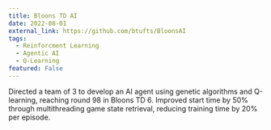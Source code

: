 ```yaml
---
title: Bloons TD AI
date: 2022-08-01
external_link: https://github.com/btufts/BloonsAI
tags:
  - Reinforcment Learning
  - Agentic AI
  - Q-Learning
featured: False
---
```

Directed a team of 3 to develop an AI agent using genetic algorithms and Q-learning, reaching round 98 in Bloons TD 6. Improved start time by 50% through multithreading game state retrieval, reducing training time by 20% per episode.
